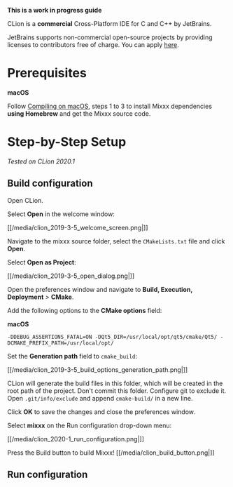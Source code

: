 **This is a work in progress guide**

CLion is a **commercial** Cross-Platform IDE for C and C++ by JetBrains.

JetBrains supports non-commercial open-source projects by providing
licenses to contributors free of charge. You can apply
[here](https://www.jetbrains.com/community/opensource/#support).

# Prerequisites

**macOS**

Follow [Compiling on macOS](compiling_on_os_x), steps 1 to 3 to install
Mixxx dependencies **using Homebrew** and get the Mixxx source code.

# Step-by-Step Setup

*Tested on CLion 2020.1*

## Build configuration

Open CLion.

Select **Open** in the welcome window:

[[/media/clion_2019-3-5_welcome_screen.png|]]

Navigate to the mixxx source folder, select the `CMakeLists.txt` file
and click **Open**.

Select **Open as Project**:

[[/media/clion_2019-3-5_open_dialog.png|]]

Open the preferences window and navigate to **Build, Execution,
Deployment** \> **CMake**.

Add the following options to the **CMake options** field:

**macOS**

    -DDEBUG_ASSERTIONS_FATAL=ON -DQt5_DIR=/usr/local/opt/qt5/cmake/Qt5/ -DCMAKE_PREFIX_PATH=/usr/local/opt/

Set the **Generation path** field to `cmake_build`:

[[/media/clion_2019-3-5_build_options_generation_path.png|]]

CLion will generate the build files in this folder, which will be
created in the root path of the project. Don't commit this folder.
Configure git to exclude it. Open `.git/info/exclude` and append
`cmake-build/` in a new line.

Click **OK** to save the changes and close the preferences window.

Select **mixxx** on the Run configuration drop-down menu:

[[/media/clion_2020-1_run_configuration.png|]]

Press the Build button to build Mixxx\! [[/media/clion_build_button.png|]]

## Run configuration
